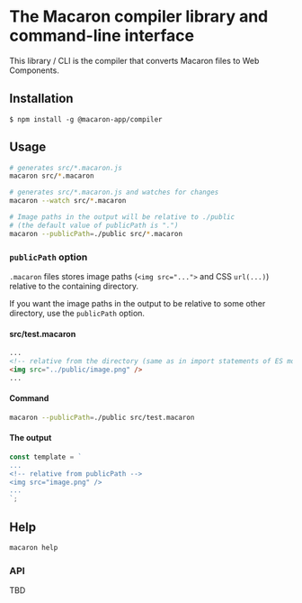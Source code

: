 # The Macaron compiler library and command-line interface

This library / CLI is the compiler that converts Macaron files to Web Components.

## Installation

    $ npm install -g @macaron-app/compiler

## Usage

```bash
# generates src/*.macaron.js
macaron src/*.macaron

# generates src/*.macaron.js and watches for changes
macaron --watch src/*.macaron

# Image paths in the output will be relative to ./public
# (the default value of publicPath is ".")
macaron --publicPath=./public src/*.macaron
```

### `publicPath` option

`.macaron` files stores image paths (`<img src="...">` and CSS `url(...)`) relative to the containing directory.

If you want the image paths in the output to be relative to some other directory, use the `publicPath` option.

#### src/test.macaron

```html
...
<!-- relative from the directory (same as in import statements of ES modules) -->
<img src="../public/image.png" />
...
```

#### Command

```bash
macaron --publicPath=./public src/test.macaron
```

#### The output

```js
const template = `
...
<!-- relative from publicPath -->
<img src="image.png" />
...
`;
```

## Help

```bash
macaron help
```

### API

TBD
